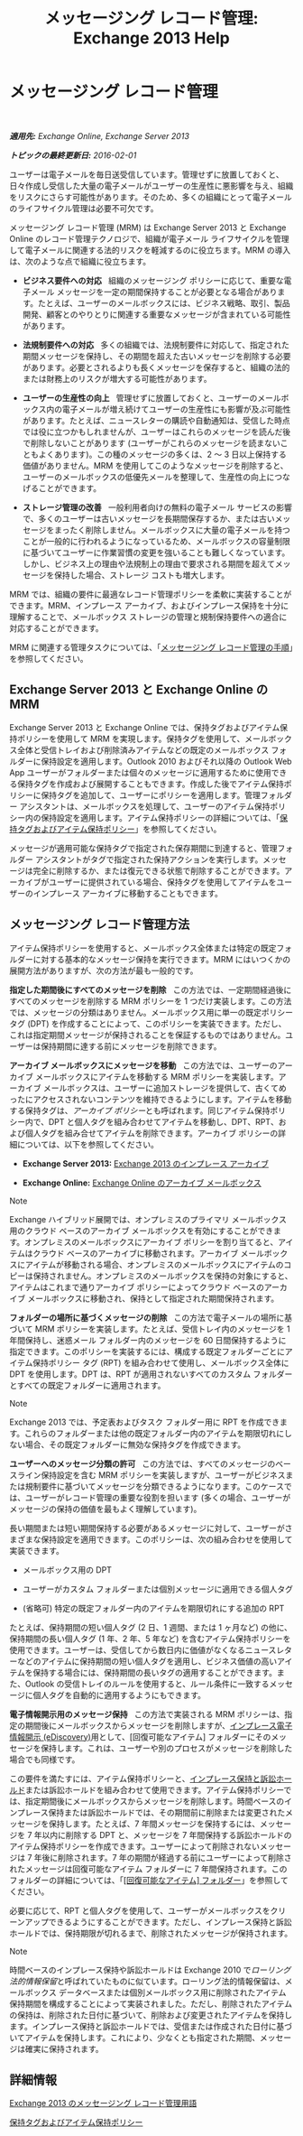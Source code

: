 ﻿---
title: 'メッセージング レコード管理: Exchange 2013 Help'
TOCTitle: メッセージング レコード管理
ms:assetid: 0dd92e9c-881e-43c0-9bbf-f41fdc9dfd87
ms:mtpsurl: https://technet.microsoft.com/ja-jp/library/Dd335093(v=EXCHG.150)
ms:contentKeyID: 49895240
ms.date: 05/23/2018
mtps_version: v=EXCHG.150
ms.translationtype: MT
---

# メッセージング レコード管理

 

_**適用先:** Exchange Online, Exchange Server 2013_

_**トピックの最終更新日:** 2016-02-01_

ユーザーは電子メールを毎日送受信しています。管理せずに放置しておくと、日々作成し受信した大量の電子メールがユーザーの生産性に悪影響を与え、組織をリスクにさらす可能性があります。そのため、多くの組織にとって電子メールのライフサイクル管理は必要不可欠です。

メッセージング レコード管理 (MRM) は Exchange Server 2013 と Exchange Online のレコード管理テクノロジで、組織が電子メール ライフサイクルを管理して電子メールに関連する法的リスクを軽減するのに役立ちます。MRM の導入は、次のような点で組織に役立ちます。

  - **ビジネス要件への対応**   組織のメッセージング ポリシーに応じて、重要な電子メール メッセージを一定の期間保持することが必要となる場合があります。たとえば、ユーザーのメールボックスには、ビジネス戦略、取引、製品開発、顧客とのやりとりに関連する重要なメッセージが含まれている可能性があります。

  - **法規制要件への対応**   多くの組織では、法規制要件に対応して、指定された期間メッセージを保持し、その期間を超えた古いメッセージを削除する必要があります。必要とされるよりも長くメッセージを保存すると、組織の法的または財務上のリスクが増大する可能性があります。

  - **ユーザーの生産性の向上**   管理せずに放置しておくと、ユーザーのメールボックス内の電子メールが増え続けてユーザーの生産性にも影響が及ぶ可能性があります。たとえば、ニュースレターの購読や自動通知は、受信した時点では役に立つかもしれませんが、ユーザーはこれらのメッセージを読んだ後で削除しないことがあります (ユーザーがこれらのメッセージを読まないこともよくあります)。この種のメッセージの多くは、2 ～ 3 日以上保持する価値がありません。MRM を使用してこのようなメッセージを削除すると、ユーザーのメールボックスの低優先メールを整理して、生産性の向上につなげることができます。

  - **ストレージ管理の改善**   一般利用者向けの無料の電子メール サービスの影響で、多くのユーザーは古いメッセージを長期間保存するか、または古いメッセージをまったく削除しません。メールボックスに大量の電子メールを持つことが一般的に行われるようになっているため、メールボックスの容量制限に基づいてユーザーに作業習慣の変更を強いることも難しくなっています。しかし、ビジネス上の理由や法規制上の理由で要求される期間を超えてメッセージを保持した場合、ストレージ コストも増大します。

MRM では、組織の要件に最適なレコード管理ポリシーを柔軟に実装することができます。MRM、インプレース アーカイブ、およびインプレース保持を十分に理解することで、メールボックス ストレージの管理と規制保持要件への適合に対応することができます。

MRM に関連する管理タスクについては、「[メッセージング レコード管理の手順](messaging-records-management-procedures-exchange-2013-help.md)」を参照してください。

## Exchange Server 2013 と Exchange Online の MRM

Exchange Server 2013 と Exchange Online では、保持タグおよびアイテム保持ポリシーを使用して MRM を実現します。保持タグを使用して、メールボックス全体と受信トレイおよび削除済みアイテムなどの既定のメールボックス フォルダーに保持設定を適用します。Outlook 2010 およびそれ以降の Outlook Web App ユーザーがフォルダーまたは個々のメッセージに適用するために使用できる保持タグを作成および展開することもできます。作成した後でアイテム保持ポリシーに保持タグを追加して、ユーザーにポリシーを適用します。管理フォルダー アシスタントは、メールボックスを処理して、ユーザーのアイテム保持ポリシー内の保持設定を適用します。アイテム保持ポリシーの詳細については、「[保持タグおよびアイテム保持ポリシー](retention-tags-and-retention-policies-exchange-2013-help.md)」を参照してください。

メッセージが適用可能な保持タグで指定された保存期間に到達すると、管理フォルダー アシスタントがタグで指定された保持アクションを実行します。メッセージは完全に削除するか、または復元できる状態で削除することができます。アーカイブがユーザーに提供されている場合、保持タグを使用してアイテムをユーザーのインプレース アーカイブに移動することもできます。

## メッセージング レコード管理方法

アイテム保持ポリシーを使用すると、メールボックス全体または特定の既定フォルダーに対する基本的なメッセージ保持を実行できます。MRM にはいつくかの展開方法がありますが、次の方法が最も一般的です。

**指定した期間後にすべてのメッセージを削除**   この方法では、一定期間経過後にすべてのメッセージを削除する MRM ポリシーを 1 つだけ実装します。この方法では、メッセージの分類はありません。メールボックス用に単一の既定ポリシー タグ (DPT) を作成することによって、このポリシーを実装できます。ただし、これは指定期間メッセージが保持されることを保証するものではありません。ユーザーは保持期間に達する前にメッセージを削除できます。

**アーカイブ メールボックスにメッセージを移動**   この方法では、ユーザーのアーカイブ メールボックスにアイテムを移動する MRM ポリシーを実装します。アーカイブ メールボックスは、ユーザーに追加ストレージを提供して、古くてめったにアクセスされないコンテンツを維持できるようにします。アイテムを移動する保持タグは、*アーカイブ ポリシー*とも呼ばれます。同じアイテム保持ポリシー内で、DPT と個人タグを組み合わせてアイテムを移動し、DPT、RPT、および個人タグを組み合せてアイテムを削除できます。アーカイブ ポリシーの詳細については、以下を参照してください。

  - **Exchange Server 2013:**  [Exchange 2013 のインプレース アーカイブ](in-place-archiving-in-exchange-2013-exchange-2013-help.md)

  - **Exchange Online:**  [Exchange Online のアーカイブ メールボックス](https://technet.microsoft.com/ja-jp/library/dn922147\(v=exchg.150\))


> [!NOTE]
> Exchange ハイブリッド展開では、オンプレミスのプライマリ メールボックス用のクラウド ベースのアーカイブ メールボックスを有効にすることができます。オンプレミスのメールボックスにアーカイブ ポリシーを割り当てると、アイテムはクラウド ベースのアーカイブに移動されます。アーカイブ メールボックスにアイテムが移動される場合、オンプレミスのメールボックスにアイテムのコピーは保持されません。オンプレミスのメールボックスを保持の対象にすると、アイテムはこれまで通りアーカイブ ポリシーによってクラウド ベースのアーカイブ メールボックスに移動され、保持として指定された期間保持されます。



**フォルダーの場所に基づくメッセージの削除**   この方法で電子メールの場所に基づいて MRM ポリシーを実装します。たとえば、受信トレイ内のメッセージを 1 年間保持し、迷惑メール フォルダー内のメッセージを 60 日間保持するように指定できます。このポリシーを実装するには、構成する既定フォルダーごとにアイテム保持ポリシー タグ (RPT) を組み合わせて使用し、メールボックス全体に DPT を使用します。DPT は、RPT が適用されないすべてのカスタム フォルダーとすべての既定フォルダーに適用されます。


> [!NOTE]
> Exchange 2013 では、予定表およびタスク フォルダー用に RPT を作成できます。これらのフォルダーまたは他の既定フォルダー内のアイテムを期限切れにしない場合、その既定フォルダーに無効な保持タグを作成できます。



**ユーザーへのメッセージ分類の許可**   この方法では、すべてのメッセージのベースライン保持設定を含む MRM ポリシーを実装しますが、ユーザーがビジネスまたは規制要件に基づいてメッセージを分類できるようになります。このケースでは、ユーザーがレコード管理の重要な役割を担います (多くの場合、ユーザーがメッセージの保持の価値を最もよく理解しています)。

長い期間または短い期間保持する必要があるメッセージに対して、ユーザーがさまざまな保持設定を適用できます。このポリシーは、次の組み合わせを使用して実装できます。

  - メールボックス用の DPT

  - ユーザーがカスタム フォルダーまたは個別メッセージに適用できる個人タグ

  - (省略可) 特定の既定フォルダー内のアイテムを期限切れにする追加の RPT

たとえば、保持期間の短い個人タグ (2 日、1 週間、または 1 ヶ月など) の他に、保持期間の長い個人タグ (1 年、2 年、5 年など) を含むアイテム保持ポリシーを使用できます。ユーザーは、受信してから数日内に価値がなくなるニュースレターなどのアイテムに保持期間の短い個人タグを適用し、ビジネス価値の高いアイテムを保持する場合には、保持期間の長いタグの適用することができます。また、Outlook の受信トレイのルールを使用すると、ルール条件に一致するメッセージに個人タグを自動的に適用するようにもできます。

**電子情報開示用のメッセージ保持**   この方法で実装される MRM ポリシーは、指定の期間後にメールボックスからメッセージを削除しますが、[インプレース電子情報開示 (eDiscovery)](in-place-ediscovery-exchange-2013-help.md)用として、\[回復可能なアイテム\] フォルダーにそのメッセージを保持します。これは、ユーザーや別のプロセスがメッセージを削除した場合でも同様です。

この要件を満たすには、アイテム保持ポリシーと、[インプレース保持と訴訟ホールド](in-place-hold-and-litigation-hold-exchange-2013-help.md)または訴訟ホールドを組み合わせて使用できます。アイテム保持ポリシーでは、指定期間後にメールボックスからメッセージを削除します。時間ベースのインプレース保持または訴訟ホールドでは、その期間前に削除または変更されたメッセージを保持します。たとえば、7 年間メッセージを保持するには、メッセージを 7 年以内に削除する DPT と、メッセージを 7 年間保持する訴訟ホールドのアイテム保持ポリシーを作成できます。ユーザーによって削除されないメッセージは 7 年後に削除されます。7 年の期間が経過する前にユーザーによって削除されたメッセージは回復可能なアイテム フォルダーに 7 年間保持されます。このフォルダーの詳細については、「[\[回復可能なアイテム\] フォルダー](recoverable-items-folder-exchange-2013-help.md)」を参照してください。

必要に応じて、RPT と個人タグを使用して、ユーザーがメールボックスをクリーンアップできるようにすることができます。ただし、インプレース保持と訴訟ホールドでは、保持期限が切れるまで、削除されたメッセージが保持されます。


> [!NOTE]
> 時間ベースのインプレース保持や訴訟ホールドは Exchange 2010 で<EM>ローリング法的情報保留</EM>と呼ばれていたものに似ています。ローリング法的情報保留は、メールボックス データベースまたは個別メールボックス用に削除されたアイテム保持期間を構成することによって実装されました。ただし、削除されたアイテムの保持は、削除された日付に基づいて、削除および変更されたアイテムを保持します。インプレース保持と訴訟ホールドでは、受信または作成された日付に基づいてアイテムを保持します。これにより、少なくとも指定された期間、メッセージは確実に保持されます。



## 詳細情報

[Exchange 2013 のメッセージング レコード管理用語](messaging-records-management-terminology-in-exchange-2013-exchange-2013-help.md)

[保持タグおよびアイテム保持ポリシー](retention-tags-and-retention-policies-exchange-2013-help.md)

